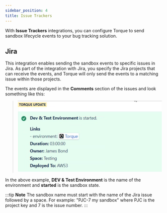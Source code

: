 ```yaml
---
sidebar_position: 4
title: Issue Trackers
---
```


With __Issue Trackers__ integrations, you can configure Torque to send sandbox lifecycle events to your bug tracking solution.

## Jira

This integration enables sending the sandbox events to specific issues in Jira. As part of the integration with Jira, you specify the Jira projects that can receive the events, and Torque will only send the events to a matching issue within those projects. 

The events are displayed in the __Comments__ section of the issues and look something like this:

> ![Locale Dropdown](/img/jira-notification.png)

In the above example, __DEV & Test Environment__ is the name of the environment and __started__ is the sandbox state.

:::tip __Note__
The sandbox name must start with the name of the Jira issue followed by a space. For example: "PJC-7 my sandbox" where PJC is the project key and 7 is the issue number.
:::
